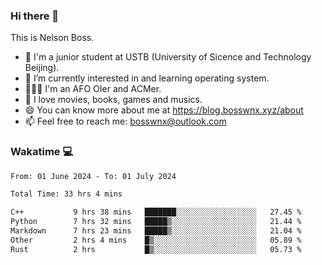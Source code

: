 ### Hi there 👋

<!--
**bosswnx/bosswnx** is a ✨ _special_ ✨ repository because its `README.md` (this file) appears on your GitHub profile.

Here are some ideas to get you started:

- 🔭 I’m currently working on ...
- 🌱 I’m currently learning ...
- 👯 I’m looking to collaborate on ...
- 🤔 I’m looking for help with ...
- 💬 Ask me about ...
- 📫 How to reach me: ...
- 😄 Pronouns: ...
- ⚡ Fun fact: ...
-->

This is Nelson Boss.

- 🏫 I'm a junior student at USTB (University of Sicence and Technology Beijing).
- 🌱 I’m currently interested in and learning operating system.
- 🧑🏻‍💻 I'm an AFO OIer and ACMer.
- 🥰 I love movies, books, games and musics.
- 😄 You can know more about me at https://blog.bosswnx.xyz/about
- 📫 Feel free to reach me: bosswnx@outlook.com

### Wakatime 💻

<!--START_SECTION:waka-->

```txt
From: 01 June 2024 - To: 01 July 2024

Total Time: 33 hrs 4 mins

C++           9 hrs 38 mins   ███████░░░░░░░░░░░░░░░░░░   27.45 %
Python        7 hrs 32 mins   █████▒░░░░░░░░░░░░░░░░░░░   21.44 %
Markdown      7 hrs 23 mins   █████▒░░░░░░░░░░░░░░░░░░░   21.04 %
Other         2 hrs 4 mins    █▒░░░░░░░░░░░░░░░░░░░░░░░   05.89 %
Rust          2 hrs           █▒░░░░░░░░░░░░░░░░░░░░░░░   05.73 %
```

<!--END_SECTION:waka-->
